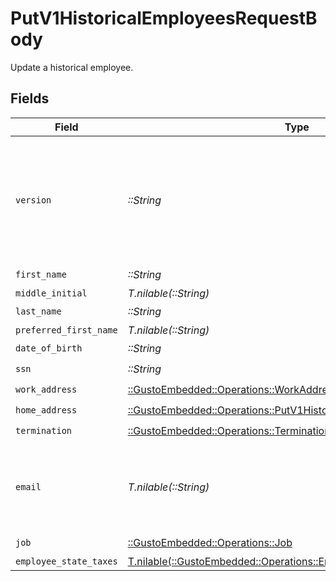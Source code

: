 # PutV1HistoricalEmployeesRequestBody

Update a historical employee.


## Fields

| Field                                                                                                                                                             | Type                                                                                                                                                              | Required                                                                                                                                                          | Description                                                                                                                                                       | Example                                                                                                                                                           |
| ----------------------------------------------------------------------------------------------------------------------------------------------------------------- | ----------------------------------------------------------------------------------------------------------------------------------------------------------------- | ----------------------------------------------------------------------------------------------------------------------------------------------------------------- | ----------------------------------------------------------------------------------------------------------------------------------------------------------------- | ----------------------------------------------------------------------------------------------------------------------------------------------------------------- |
| `version`                                                                                                                                                         | *::String*                                                                                                                                                        | :heavy_check_mark:                                                                                                                                                | The current version of the object. See the [versioning guide](https://docs.gusto.com/embedded-payroll/docs/idempotency) for information on how to use this field. | 56d00c178bc7393b2a206ed6a86afcb4                                                                                                                                  |
| `first_name`                                                                                                                                                      | *::String*                                                                                                                                                        | :heavy_check_mark:                                                                                                                                                | N/A                                                                                                                                                               |                                                                                                                                                                   |
| `middle_initial`                                                                                                                                                  | *T.nilable(::String)*                                                                                                                                             | :heavy_minus_sign:                                                                                                                                                | N/A                                                                                                                                                               |                                                                                                                                                                   |
| `last_name`                                                                                                                                                       | *::String*                                                                                                                                                        | :heavy_check_mark:                                                                                                                                                | N/A                                                                                                                                                               |                                                                                                                                                                   |
| `preferred_first_name`                                                                                                                                            | *T.nilable(::String)*                                                                                                                                             | :heavy_minus_sign:                                                                                                                                                | N/A                                                                                                                                                               |                                                                                                                                                                   |
| `date_of_birth`                                                                                                                                                   | *::String*                                                                                                                                                        | :heavy_check_mark:                                                                                                                                                | N/A                                                                                                                                                               |                                                                                                                                                                   |
| `ssn`                                                                                                                                                             | *::String*                                                                                                                                                        | :heavy_check_mark:                                                                                                                                                | N/A                                                                                                                                                               |                                                                                                                                                                   |
| `work_address`                                                                                                                                                    | [::GustoEmbedded::Operations::WorkAddress](../../models/operations/workaddress.md)                                                                                | :heavy_check_mark:                                                                                                                                                | N/A                                                                                                                                                               |                                                                                                                                                                   |
| `home_address`                                                                                                                                                    | [::GustoEmbedded::Operations::PutV1HistoricalEmployeesHomeAddress](../../models/operations/putv1historicalemployeeshomeaddress.md)                                | :heavy_check_mark:                                                                                                                                                | N/A                                                                                                                                                               |                                                                                                                                                                   |
| `termination`                                                                                                                                                     | [::GustoEmbedded::Operations::Termination](../../models/operations/termination.md)                                                                                | :heavy_check_mark:                                                                                                                                                | N/A                                                                                                                                                               |                                                                                                                                                                   |
| `email`                                                                                                                                                           | *T.nilable(::String)*                                                                                                                                             | :heavy_minus_sign:                                                                                                                                                | Optional. If provided, the email address will be saved to the employee.                                                                                           |                                                                                                                                                                   |
| `job`                                                                                                                                                             | [::GustoEmbedded::Operations::Job](../../models/operations/job.md)                                                                                                | :heavy_check_mark:                                                                                                                                                | N/A                                                                                                                                                               |                                                                                                                                                                   |
| `employee_state_taxes`                                                                                                                                            | [T.nilable(::GustoEmbedded::Operations::EmployeeStateTaxes)](../../models/operations/employeestatetaxes.md)                                                       | :heavy_minus_sign:                                                                                                                                                | N/A                                                                                                                                                               |                                                                                                                                                                   |